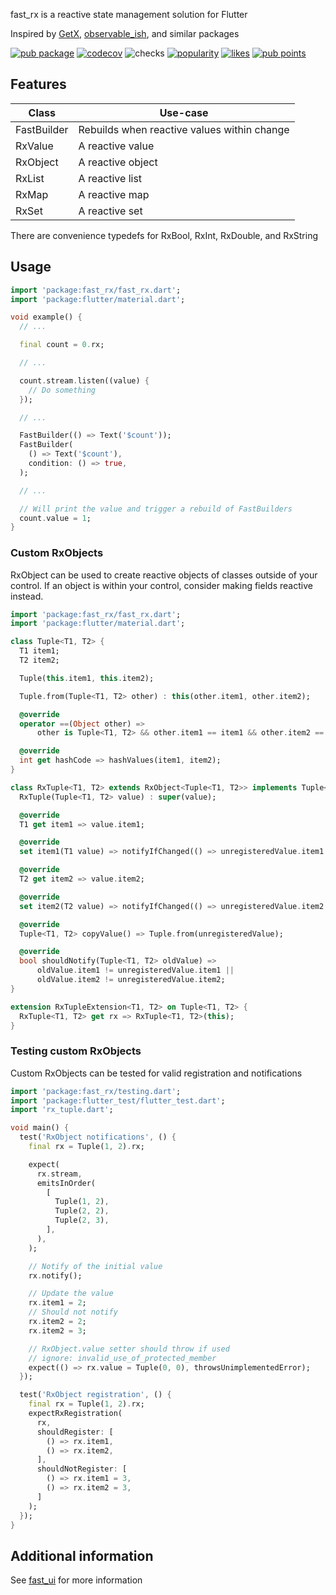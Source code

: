 fast_rx is a reactive state management solution for Flutter

Inspired by [GetX](https://pub.dev/packages/get), [observable_ish](https://pub.dev/packages/observable_ish), and similar packages

[![pub package](https://img.shields.io/pub/v/fast_rx.svg?label=fast_rx)](https://pub.dev/packages/fast_rx)
[![codecov](https://codecov.io/gh/Rexios80/fast_ui/branch/master/graph/badge.svg?flag=project-fast_rx)](https://codecov.io/gh/Rexios80/fast_ui)
![checks](https://img.shields.io/github/checks-status/Rexios80/fast_ui/master)
[![popularity](https://badges.bar/fast_rx/popularity)](https://pub.dev/packages/fast_rx/score)
[![likes](https://badges.bar/fast_rx/likes)](https://pub.dev/packages/fast_rx/score)
[![pub points](https://badges.bar/fast_rx/pub%20points)](https://pub.dev/packages/fast_rx/score)

## Features
| Class       | Use-case                                    |
| ----------- | ------------------------------------------- |
| FastBuilder | Rebuilds when reactive values within change |
| RxValue<T>  | A reactive value                            |
| RxObject<T> | A reactive object                           |
| RxList<E>   | A reactive list                             |
| RxMap<E>    | A reactive map                              |
| RxSet<E>    | A reactive set                              |

There are convenience typedefs for RxBool, RxInt, RxDouble, and RxString

## Usage
<!-- embedme readme/usage.dart -->
```dart
import 'package:fast_rx/fast_rx.dart';
import 'package:flutter/material.dart';

void example() {
  // ...

  final count = 0.rx;

  // ...

  count.stream.listen((value) {
    // Do something
  });

  // ...

  FastBuilder(() => Text('$count'));
  FastBuilder(
    () => Text('$count'),
    condition: () => true,
  );

  // ...

  // Will print the value and trigger a rebuild of FastBuilders
  count.value = 1;
}

```

### Custom RxObjects
RxObject can be used to create reactive objects of classes outside of your control.
If an object is within your control, consider making fields reactive instead.

<!-- embedme test/rx/rx_tuple.dart -->
```dart
import 'package:fast_rx/fast_rx.dart';
import 'package:flutter/material.dart';

class Tuple<T1, T2> {
  T1 item1;
  T2 item2;

  Tuple(this.item1, this.item2);

  Tuple.from(Tuple<T1, T2> other) : this(other.item1, other.item2);

  @override
  operator ==(Object other) =>
      other is Tuple<T1, T2> && other.item1 == item1 && other.item2 == item2;

  @override
  int get hashCode => hashValues(item1, item2);
}

class RxTuple<T1, T2> extends RxObject<Tuple<T1, T2>> implements Tuple<T1, T2> {
  RxTuple(Tuple<T1, T2> value) : super(value);

  @override
  T1 get item1 => value.item1;

  @override
  set item1(T1 value) => notifyIfChanged(() => unregisteredValue.item1 = value);

  @override
  T2 get item2 => value.item2;

  @override
  set item2(T2 value) => notifyIfChanged(() => unregisteredValue.item2 = value);

  @override
  Tuple<T1, T2> copyValue() => Tuple.from(unregisteredValue);

  @override
  bool shouldNotify(Tuple<T1, T2> oldValue) =>
      oldValue.item1 != unregisteredValue.item1 ||
      oldValue.item2 != unregisteredValue.item2;
}

extension RxTupleExtension<T1, T2> on Tuple<T1, T2> {
  RxTuple<T1, T2> get rx => RxTuple<T1, T2>(this);
}

```

### Testing custom RxObjects
Custom RxObjects can be tested for valid registration and notifications

<!-- embedme test/rx/rx_object_test.dart -->
```dart
import 'package:fast_rx/testing.dart';
import 'package:flutter_test/flutter_test.dart';
import 'rx_tuple.dart';

void main() {
  test('RxObject notifications', () {
    final rx = Tuple(1, 2).rx;

    expect(
      rx.stream,
      emitsInOrder(
        [
          Tuple(1, 2),
          Tuple(2, 2),
          Tuple(2, 3),
        ],
      ),
    );

    // Notify of the initial value
    rx.notify();

    // Update the value
    rx.item1 = 2;
    // Should not notify
    rx.item2 = 2;
    rx.item2 = 3;

    // RxObject.value setter should throw if used
    // ignore: invalid_use_of_protected_member
    expect(() => rx.value = Tuple(0, 0), throwsUnimplementedError);
  });

  test('RxObject registration', () {
    final rx = Tuple(1, 2).rx;
    expectRxRegistration(
      rx,
      shouldRegister: [
        () => rx.item1,
        () => rx.item2,
      ],
      shouldNotRegister: [
        () => rx.item1 = 3,
        () => rx.item2 = 3,
      ]
    );
  });
}

```

## Additional information
See [fast_ui](https://pub.dev/packages/fast_ui) for more information
